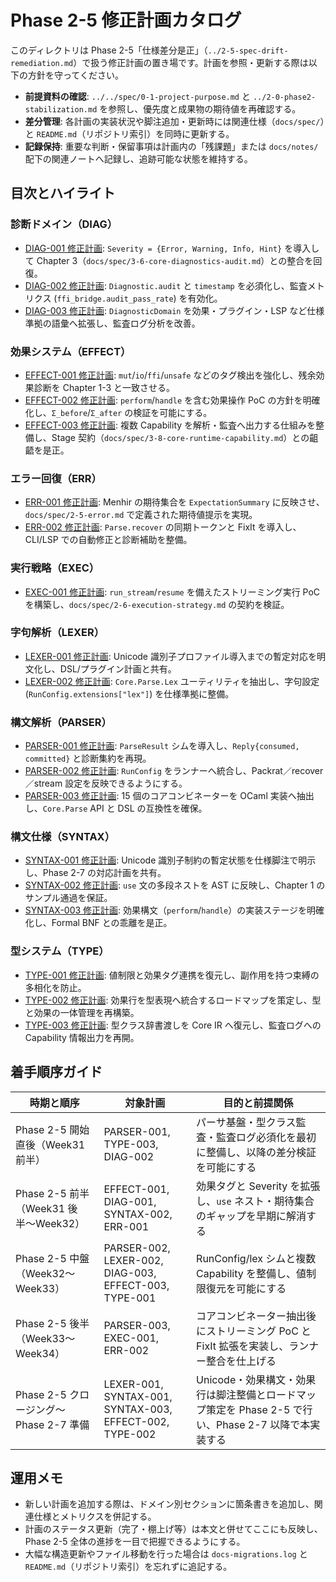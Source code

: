 # Phase 2-5 修正計画カタログ

このディレクトリは Phase 2-5「仕様差分是正」（`../2-5-spec-drift-remediation.md`）で扱う修正計画の置き場です。計画を参照・更新する際は以下の方針を守ってください。

- **前提資料の確認**: `../../spec/0-1-project-purpose.md` と `../2-0-phase2-stabilization.md` を参照し、優先度と成果物の期待値を再確認する。
- **差分管理**: 各計画の実装状況や脚注追加・更新時には関連仕様（`docs/spec/`）と `README.md`（リポジトリ索引）を同時に更新する。
- **記録保持**: 重要な判断・保留事項は計画内の「残課題」または `docs/notes/` 配下の関連ノートへ記録し、追跡可能な状態を維持する。

## 目次とハイライト

### 診断ドメイン（DIAG）
- [DIAG-001 修正計画](./DIAG-001-proposal.md): `Severity = {Error, Warning, Info, Hint}` を導入して Chapter 3（`docs/spec/3-6-core-diagnostics-audit.md`）との整合を回復。
- [DIAG-002 修正計画](./DIAG-002-proposal.md): `Diagnostic.audit` と `timestamp` を必須化し、監査メトリクス (`ffi_bridge.audit_pass_rate`) を有効化。
- [DIAG-003 修正計画](./DIAG-003-proposal.md): `DiagnosticDomain` を効果・プラグイン・LSP など仕様準拠の語彙へ拡張し、監査ログ分析を改善。

### 効果システム（EFFECT）
- [EFFECT-001 修正計画](./EFFECT-001-proposal.md): `mut`/`io`/`ffi`/`unsafe` などのタグ検出を強化し、残余効果診断を Chapter 1-3 と一致させる。
- [EFFECT-002 修正計画](./EFFECT-002-proposal.md): `perform`/`handle` を含む効果操作 PoC の方針を明確化し、`Σ_before`/`Σ_after` の検証を可能にする。
- [EFFECT-003 修正計画](./EFFECT-003-proposal.md): 複数 Capability を解析・監査へ出力する仕組みを整備し、Stage 契約（`docs/spec/3-8-core-runtime-capability.md`）との齟齬を是正。

### エラー回復（ERR）
- [ERR-001 修正計画](./ERR-001-proposal.md): Menhir の期待集合を `ExpectationSummary` に反映させ、`docs/spec/2-5-error.md` で定義された期待値提示を実現。
- [ERR-002 修正計画](./ERR-002-proposal.md): `Parse.recover` の同期トークンと FixIt を導入し、CLI/LSP での自動修正と診断補助を整備。

### 実行戦略（EXEC）
- [EXEC-001 修正計画](./EXEC-001-proposal.md): `run_stream`/`resume` を備えたストリーミング実行 PoC を構築し、`docs/spec/2-6-execution-strategy.md` の契約を検証。

### 字句解析（LEXER）
- [LEXER-001 修正計画](./LEXER-001-proposal.md): Unicode 識別子プロファイル導入までの暫定対応を明文化し、DSL/プラグイン計画と共有。
- [LEXER-002 修正計画](./LEXER-002-proposal.md): `Core.Parse.Lex` ユーティリティを抽出し、字句設定 (`RunConfig.extensions["lex"]`) を仕様準拠に整備。

### 構文解析（PARSER）
- [PARSER-001 修正計画](./PARSER-001-proposal.md): `ParseResult` シムを導入し、`Reply{consumed, committed}` と診断集約を再現。
- [PARSER-002 修正計画](./PARSER-002-proposal.md): `RunConfig` をランナーへ統合し、Packrat／recover／stream 設定を反映できるようにする。
- [PARSER-003 修正計画](./PARSER-003-proposal.md): 15 個のコアコンビネーターを OCaml 実装へ抽出し、`Core.Parse` API と DSL の互換性を確保。

### 構文仕様（SYNTAX）
- [SYNTAX-001 修正計画](./SYNTAX-001-proposal.md): Unicode 識別子制約の暫定状態を仕様脚注で明示し、Phase 2-7 の対応計画を共有。
- [SYNTAX-002 修正計画](./SYNTAX-002-proposal.md): `use` 文の多段ネストを AST に反映し、Chapter 1 のサンプル通過を保証。
- [SYNTAX-003 修正計画](./SYNTAX-003-proposal.md): 効果構文（`perform`/`handle`）の実装ステージを明確化し、Formal BNF との乖離を是正。

### 型システム（TYPE）
- [TYPE-001 修正計画](./TYPE-001-proposal.md): 値制限と効果タグ連携を復元し、副作用を持つ束縛の多相化を防止。
- [TYPE-002 修正計画](./TYPE-002-proposal.md): 効果行を型表現へ統合するロードマップを策定し、型と効果の一体管理を再構築。
- [TYPE-003 修正計画](./TYPE-003-proposal.md): 型クラス辞書渡しを Core IR へ復元し、監査ログへの Capability 情報出力を再開。

## 着手順序ガイド
| 時期と順序 | 対象計画 | 目的と前提関係 |
|------------|----------|----------------|
| Phase 2-5 開始直後（Week31 前半） | PARSER-001, TYPE-003, DIAG-002 | パーサ基盤・型クラス監査・監査ログ必須化を最初に整備し、以降の差分検証を可能にする |
| Phase 2-5 前半（Week31 後半〜Week32） | EFFECT-001, DIAG-001, SYNTAX-002, ERR-001 | 効果タグと Severity を拡張し、`use` ネスト・期待集合のギャップを早期に解消する |
| Phase 2-5 中盤（Week32〜Week33） | PARSER-002, LEXER-002, DIAG-003, EFFECT-003, TYPE-001 | RunConfig/lex シムと複数 Capability を整備し、値制限復元を可能にする |
| Phase 2-5 後半（Week33〜Week34） | PARSER-003, EXEC-001, ERR-002 | コアコンビネーター抽出後にストリーミング PoC と FixIt 拡張を実装し、ランナー整合を仕上げる |
| Phase 2-5 クロージング〜Phase 2-7 準備 | LEXER-001, SYNTAX-001, SYNTAX-003, EFFECT-002, TYPE-002 | Unicode・効果構文・効果行は脚注整備とロードマップ策定を Phase 2-5 で行い、Phase 2-7 以降で本実装する |

## 運用メモ
- 新しい計画を追加する際は、ドメイン別セクションに箇条書きを追加し、関連仕様とメトリクスを併記する。
- 計画のステータス更新（完了・棚上げ等）は本文と併せてここにも反映し、Phase 2-5 全体の進捗を一目で把握できるようにする。
- 大幅な構造更新やファイル移動を行った場合は `docs-migrations.log` と `README.md`（リポジトリ索引）を忘れずに追記する。
